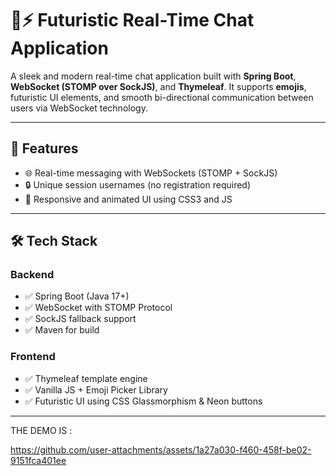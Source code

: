 # 💬⚡ Futuristic Real-Time Chat Application

A sleek and modern real-time chat application built with **Spring Boot**, **WebSocket (STOMP over SockJS)**, and **Thymeleaf**. It supports **emojis**, futuristic UI elements, and smooth bi-directional communication between users via WebSocket technology.

---

## 🚀 Features

- 🌐 Real-time messaging with WebSockets (STOMP + SockJS)
- 🔒 Unique session usernames (no registration required)
- 🌈 Responsive and animated UI using CSS3 and JS

---

## 🛠️ Tech Stack

### Backend
- ✅ Spring Boot (Java 17+)
- ✅ WebSocket with STOMP Protocol
- ✅ SockJS fallback support
- ✅ Maven for build

### Frontend
- ✅ Thymeleaf template engine
- ✅ Vanilla JS + Emoji Picker Library
- ✅ Futuristic UI using CSS Glassmorphism & Neon buttons

---
THE DEMO IS : 

https://github.com/user-attachments/assets/1a27a030-f460-458f-be02-9151fca401ee

